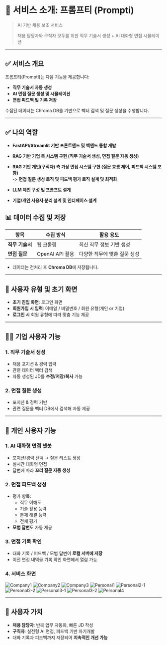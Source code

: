 # 🧠 서비스 소개: **프롬프티 (Prompti)**

> AI 기반 채용 보조 서비스
> 
> 
> 채용 담당자와 구직자 모두를 위한 직무 기술서 생성 + AI 대화형 면접 시뮬레이션
> 

---

## ✅ 서비스 개요

프롬프티(PromptI)는 다음 기능을 제공합니다:

- **직무 기술서 자동 생성**
- **AI 면접 질문 생성 및 시뮬레이션**
- **면접 피드백 및 기록 저장**

수집된 데이터는 Chroma DB를 기반으로 벡터 검색 및 질문 생성을 수행합니다.

---
## ✅ 나의 역할

- **FastAPI/Streamlit 기반 프론트엔드 및 백엔드 통합 개발**

- **RAG 기반 기업 측 시스템 구현 (직무 기술서 생성, 면접 질문 자동 생성)**

- **RAG 기반 개인(구직자) 측 가상 면접 시스템 구현 (질문 흐름 제어, 피드백 시스템 포함)**  
  -> **면접 질문 생성 로직 및 피드백 평가 로직 설계 및 최적화**

- **LLM 체인 구성 및 프롬프트 설계**

- **기업/개인 사용자 분리 설계 및 인터페이스 설계**


## 📊 데이터 수집 및 저장

| 항목 | 수집 방식 | 활용 용도 |
| --- | --- | --- |
| **직무 기술서** | 웹 크롤링 | 최신 직무 정보 기반 생성 |
| **면접 질문** | OpenAI API 활용 | 다양한 직무에 맞춘 질문 생성 |
- 데이터는 전처리 후 **Chroma DB**에 저장됩니다.

---

## 👤 사용자 유형 및 초기 화면

- **초기 진입 화면**: 로그인 화면
- **회원가입 시 입력**: 이메일 / 비밀번호 / 회원 유형(개인 or 기업)
- **로그인 시** 회원 유형에 따라 맞춤 기능 제공

---

## 🧑‍💼 기업 사용자 기능

### 1. 직무 기술서 생성

- 채용 포지션 & 경력 입력
- 관련 데이터 벡터 검색
- 자동 생성된 JD를 **수정/저장/복사** 가능

### 2. 면접 질문 생성

- 포지션 & 경력 기반
- 관련 질문을 벡터 DB에서 검색해 자동 제공

---

## 🙋 개인 사용자 기능

### 1. AI 대화형 면접 챗봇

- 포지션/경력 선택 → 질문 리스트 생성
- 실시간 대화형 면접
- 답변에 따라 **꼬리 질문 자동 생성**

### 2. 면접 피드백 생성

- 평가 항목:
    - 직무 이해도
    - 기술 활용 능력
    - 문제 해결 능력
    - 전체 평가
- **모범 답변**도 자동 제공

### 3. 면접 기록 확인

- 대화 기록 / 피드백 / 모범 답변이 **로컬 서버에 저장**
- 이전 면접 내역을 기록 확인 화면에서 열람 가능

### 4. 서비스 화면
![Company1](https://github.com/user-attachments/assets/4a024206-f23e-4ee8-8c7b-b7334f9bbb1b)
![Company2](https://github.com/user-attachments/assets/19495373-dd01-4c26-87f3-14777095d7c3)
![Company3](https://github.com/user-attachments/assets/b963142f-3a15-4b17-9982-a0cca94baf59)
![Personal1](https://github.com/user-attachments/assets/dbdf34e9-a401-4da8-99bc-f66e856775c1)
![Personal2-1](https://github.com/user-attachments/assets/2c49e523-dc5d-45c6-881a-22799be5440d)
![Personal2-2](https://github.com/user-attachments/assets/27bb801a-b163-48c0-b39d-b2cf3dd6fcb0)
![Personal3-1](https://github.com/user-attachments/assets/a10ab54c-1253-4c96-b668-2d6c4f9655ab)
![Personal3-2](https://github.com/user-attachments/assets/2f22776d-1a69-49c9-8ba3-103bbf046025)
![Personal4](https://github.com/user-attachments/assets/a56adbfe-998f-40c9-b5e3-584306a5d3dd)

---

## 🌟 사용자 가치

- **채용 담당자**: 반복 업무 자동화, 빠른 JD 작성
- **구직자**: 실전형 AI 면접, 피드백 기반 자기개발
- 대화 기록과 피드백까지 저장되어 **지속적인 개선 가능**
